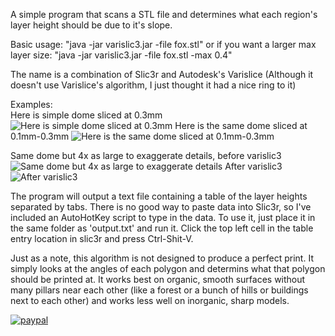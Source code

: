 A simple program that scans a STL file and determines what each region's layer height should be due to it's slope.

Basic usage: "java -jar varislic3.jar -file fox.stl"
or if you want a larger max layer size: "java -jar varislic3.jar -file fox.stl -max 0.4"

The name is a combination of Slic3r and Autodesk's Varislice (Although it doesn't use Varislice's algorithm, I just thought it had a nice ring to it)

Examples:  
Here is simple dome sliced at 0.3mm
![Here is simple dome sliced at 0.3mm](http://i.imgur.com/mMl0H33.png) 
Here is the same dome sliced at 0.1mm-0.3mm
![Here is the same dome sliced at 0.1mm-0.3mm](http://i.imgur.com/gj5ricW.png)  
  

Same dome but 4x as large to exaggerate details, before varislic3
![Same dome but 4x as large to exaggerate details](http://i.imgur.com/YyvPZ2o.png)
After varislic3
![After varislic3](http://i.imgur.com/pfcBZG4.png)

The program will output a text file containing a table of the layer heights separated by tabs. There is no good way to paste data into Slic3r, so I've included an AutoHotKey script to type in the data. To use it, just place it in the same folder as 'output.txt' and run it. Click the top left cell in the table entry location in slic3r and press Ctrl-Shit-V.

Just as a note, this algorithm is not designed to produce a perfect print. It simply looks at the angles of each polygon and determins what that polygon should be printed at. It works best on organic, smooth surfaces without many pillars near each other (like a forest or a bunch of hills or buildings next to each other) and works less well on inorganic, sharp models. 



[![paypal](https://www.paypalobjects.com/en_US/i/btn/btn_donateCC_LG.gif)](https://www.paypal.com/cgi-bin/webscr?cmd=_s-xclick&hosted_button_id=79N3QP8WFXFY6)
